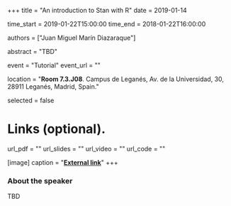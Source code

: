 +++
title = "An introduction to Stan with R"
date = 2019-01-14

time_start = 2019-01-22T15:00:00
time_end = 2018-01-22T16:00:00

authors = ["Juan Miguel Marín Diazaraque"]

abstract = "TBD"

event = "Tutorial"
event_url = ""

location = "**Room 7.3.J08**. Campus de Leganés, Av. de la Universidad, 30, 28911 Leganés, Madrid, Spain."

selected = false

# Links (optional).
url_pdf = ""
url_slides = ""
url_video = ""
url_code = ""

[image]
  caption = "[**External link**](http://portal.uc3m.es/portal/page/portal/dpto_estadistica/personal/juan_miguel_marin_diazaraque)"
+++

### About the speaker

TBD
